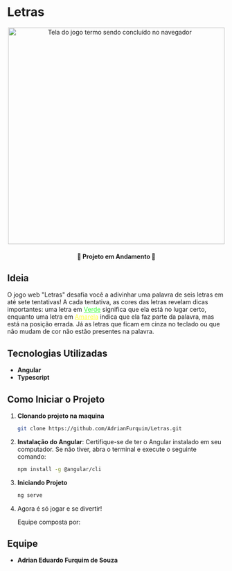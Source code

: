 # Letras

<div align="center">
  <img width="500" src="https://github.com/user-attachments/assets/41855bb9-292b-46f6-89ca-8d7929cca776" alt="Tela do jogo termo sendo concluído no navegador"/>
</div>

<h4 align="center">🚧 Projeto em Andamento 🚧</h4>

## Ideia

O jogo web "Letras" desafia você a adivinhar uma palavra de seis letras em até sete tentativas! A cada tentativa, as cores das letras revelam dicas importantes: 
    uma letra em <span style="color: rgba(0, 255, 0, 0.808); text-decoration:underline;">Verde</span> significa que ela está no lugar certo, 
    enquanto uma letra em <span style="color: rgba(255, 255, 0, 0.781); text-decoration: underline;">Amarela</span> indica que ela faz parte da palavra, 
    mas está na posição errada. Já as letras que ficam em cinza no teclado ou que não mudam de cor não estão presentes na palavra.


## Tecnologias Utilizadas
- **Angular**
- **Typescript**

## Como Iniciar o Projeto

1. **Clonando projeto na maquina**
   ```bash
   git clone https://github.com/AdrianFurquim/Letras.git

2. **Instalação do Angular**: Certifique-se de ter o Angular instalado em seu computador. Se não tiver, abra o terminal e execute o seguinte comando:
   ```bash
   npm install -g @angular/cli

3. **Iniciando Projeto**
   ```bash
   ng serve
4. Agora é só jogar e se divertir!

   Equipe composta por:

## Equipe

- **Adrian Eduardo Furquim de Souza**
